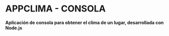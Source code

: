 # APPCLIMA - CONSOLA

__Aplicación de consola para obtener el clima de un lugar, desarrollada con Node.js__